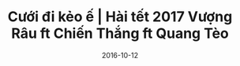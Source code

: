 ---
title: Cưới đi kẻo ế | Hài tết 2017 Vượng Râu ft Chiến Thắng ft Quang Tèo
layout: Post
youtubeId: 8ML3-acbCRA
date: 2016-10-12
type: Video
---